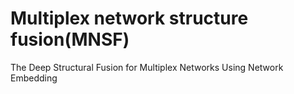 # Multiplex network structure fusion(MNSF)
 The Deep Structural Fusion for Multiplex Networks Using Network Embedding
